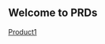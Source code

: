 ## Welcome to PRDs

[Product1](https://nethraravindran.github.io/nethra.github.io/docs/Product1.html)
